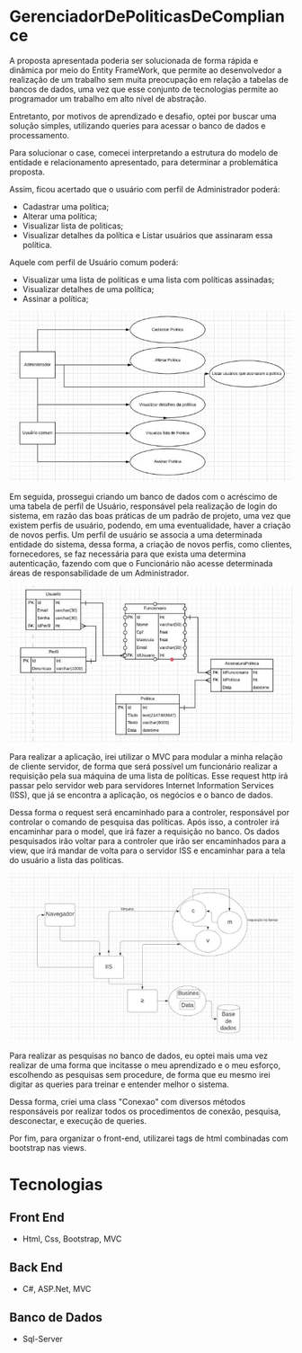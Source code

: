 # GerenciadorDePoliticasDeCompliance

A proposta apresentada poderia ser solucionada de forma rápida e dinâmica por meio do Entity FrameWork, que permite ao desenvolvedor a realização de um trabalho sem muita preocupação em relação a tabelas de bancos de dados, uma vez que esse conjunto de tecnologias permite ao programador um trabalho em alto nível de abstração.

Entretanto, por motivos de aprendizado e desafio, optei por buscar uma solução simples, utilizando queries para acessar o banco de dados e processamento.

Para solucionar o case, comecei interpretando a estrutura do modelo de entidade e relacionamento apresentado, para determinar a problemática proposta.

Assim, ficou acertado que o usuário com perfil de  Administrador poderá: 
- Cadastrar uma política;
- Alterar uma política;
- Visualizar lista de politicas;
- Visualizar detalhes da política e Listar usuários que assinaram essa política.

Aquele com perfil de Usuário comum poderá:
- Visualizar uma lista de políticas e uma lista com políticas assinadas;
- Visualizar detalhes de uma política;
- Assinar a política;

<img src="https://raw.githubusercontent.com/RMiike/GerenciadorDePoliticasDeCompliance/master/assets/img.001.JPG">

Em seguida, prossegui criando um banco de dados com o acréscimo de uma tabela de perfil de Usuário, responsável pela realização de login do sistema, em razão das boas práticas de um padrão de projeto, uma vez que existem perfis de usuário, podendo, em uma eventualidade, haver a criação de novos perfis.
Um perfil de usuário se associa a uma determinada entidade do sistema, dessa forma, a criação de novos perfis, como clientes, fornecedores, se faz necessária para que exista uma determina autenticação, fazendo com que o Funcionário não acesse determinada áreas de responsabilidade de um Administrador.

<img src="https://raw.githubusercontent.com/RMiike/GerenciadorDePoliticasDeCompliance/master/assets/img.002.JPG">

Para realizar a aplicação, irei utilizar o MVC para modular a minha relação de cliente servidor, de forma que será possível um funcionário realizar a requisição pela sua máquina de uma lista de políticas.
Esse request http irá passar pelo servidor web para servidores Internet Information Services (ISS),  que já se encontra a aplicação, os negócios e o banco de dados.

Dessa forma o request será encaminhado para a controler, responsável por controlar o comando de pesquisa das políticas. Após isso, a controler irá encaminhar para o model, que irá fazer a requisição no banco.
Os dados pesquisados irão voltar para a controler que irão ser encaminhados para a view, que irá mandar de volta para o servidor ISS e encaminhar para a tela do usuário a lista das políticas. 

<img src="https://raw.githubusercontent.com/RMiike/GerenciadorDePoliticasDeCompliance/master/assets/img.003.JPG">

Para realizar as pesquisas no banco de dados, eu optei mais uma vez realizar de uma forma que incitasse o meu aprendizado e o meu esforço, escolhendo as pesquisas sem procedure, de forma que eu mesmo irei digitar as queries para treinar e entender melhor o sistema. 

Dessa forma, criei uma class "Conexao" com diversos métodos  responsáveis por realizar todos os procedimentos de conexão, pesquisa, desconectar, e execução de queries.

Por fim, para organizar o front-end, utilizarei tags de html combinadas com bootstrap nas views.

# Tecnologias

## Front End
* Html, Css, Bootstrap, MVC
## Back End

* C#, ASP.Net, MVC

## Banco de Dados

* Sql-Server
